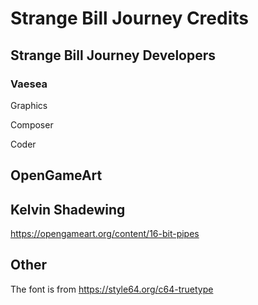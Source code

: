 # Strange Bill Journey Credits

## Strange Bill Journey Developers

### Vaesea
Graphics

Composer

Coder

## OpenGameArt

## Kelvin Shadewing

https://opengameart.org/content/16-bit-pipes

## Other

The font is from https://style64.org/c64-truetype
